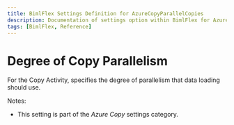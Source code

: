 ```yaml
---
title: BimlFlex Settings Definition for AzureCopyParallelCopies
description: Documentation of settings option within BimlFlex for AzureCopyParallelCopies
tags: [BimlFlex, Reference]
---
```


# Degree of Copy Parallelism

For the Copy Activity, specifies the degree of parallelism that data loading should use.

Notes:

* This setting is part of the *Azure Copy* settings category.

